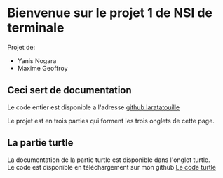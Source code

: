 # Bienvenue sur le projet 1 de NSI de terminale
Projet de:<br>
 - Yanis Nogara<br>
 - Maxime Geoffroy


## Ceci sert de documentation
Le code entier est disponible a l'adresse [github laratatouille](https://github.com/Laratatouile/TNSI_projet_1)

Le projet est en trois parties qui forment les trois onglets de cette page.<br>


## La partie turtle
La documentation de la partie turtle est disponible dans l'onglet turtle.<br>
Le code est disponible en téléchargement sur mon github [Le code turtle](https://github.com/Laratatouile/TNSI_projet_1/releases/tag/v_1.0)